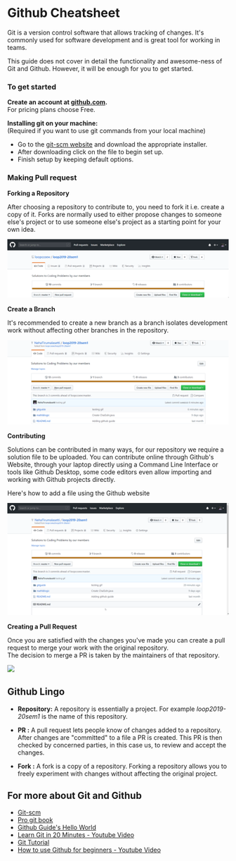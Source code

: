 # Github Cheatsheet

Git is a version control software that allows tracking of changes. It's commonly used for software development and is great tool for working in teams.

This guide does not cover in detail the functionality and awesome-ness of Git and Github. However, it will be enough for you to get started.

### To get started
__Create an account at [github.com](https://github.com/join?source=header).__  
For pricing plans choose Free.


__Installing git on your machine:__   
(Required if you want to use git commands from your local machine)
- Go to the [git-scm website](https://git-scm.com/) and download the appropriate installer.
- After downloading click on the file to begin set up.
- Finish setup by keeping default options.

### Making Pull request
__Forking a Repository__

After choosing a repository to contribute to, you need to fork it i.e. create a copy of it.
Forks are normally used to either propose changes to someone else's project or to use someone else's project as a starting point for your own idea.  

![](gif/fork.gif)  

__Create a Branch__

It's recommended to create a new branch as a branch isolates development work without affecting other branches in the repository.  

![](gif/branch.gif)  

__Contributing__

Solutions can be contributed in many ways, for our repository we require a solution file to be uploaded.
You can contribute online through Github's Website, through your laptop directly using a Command Line Interface or tools like Github Desktop, some code editors even allow importing and working with Github projects directly.

Here's how to add a file using the Github website  

![](gif/contri.gif)   

__Creating a Pull Request__

Once you are satisfied with the changes you've made you can create a pull request to merge your work with the original repository.   
The decision to merge a PR is taken by the maintainers of that repository.  

![](gif/PR.gif)



## Github Lingo
- __Repository:__  A repository is essentially a project. For example _loop2019-20sem1_ is the name of this repository.

- __PR :__ A pull request lets people know of changes added to a repository. After changes are "committed" to a file a PR is created. This PR is then checked by concerned parties, in this case us, to review and accept the changes.

- __Fork :__ A fork is a copy of a repository. Forking a repository allows you to freely experiment with changes without affecting the original project.





## For more about Git and Github
- [Git-scm](https://git-scm.com/)
- [Pro git book](https://git-scm.com/book/en/v2)
- [Github Guide's Hello World](https://guides.github.com/activities/hello-world/)
- [Learn Git in 20 Minutes - Youtube Video](https://www.youtube.com/watch?v=Y9XZQO1n_7c)
- [Git Tutorial](https://www.atlassian.com/git/tutorials/what-is-version-control)
- [How to use Github for beginners - Youtube Video](https://www.youtube.com/watch?v=E8TXME3bzNs&list=PLQ0mcSEvl3UIDzL94eNBuKMgz5lV-iUeL&index=1)
